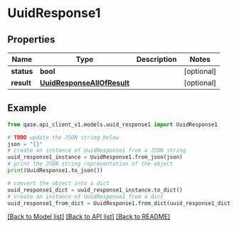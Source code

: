 # UuidResponse1


## Properties

Name | Type | Description | Notes
------------ | ------------- | ------------- | -------------
**status** | **bool** |  | [optional] 
**result** | [**UuidResponseAllOfResult**](UuidResponseAllOfResult.md) |  | [optional] 

## Example

```python
from qase.api_client_v1.models.uuid_response1 import UuidResponse1

# TODO update the JSON string below
json = "{}"
# create an instance of UuidResponse1 from a JSON string
uuid_response1_instance = UuidResponse1.from_json(json)
# print the JSON string representation of the object
print(UuidResponse1.to_json())

# convert the object into a dict
uuid_response1_dict = uuid_response1_instance.to_dict()
# create an instance of UuidResponse1 from a dict
uuid_response1_from_dict = UuidResponse1.from_dict(uuid_response1_dict)
```
[[Back to Model list]](../README.md#documentation-for-models) [[Back to API list]](../README.md#documentation-for-api-endpoints) [[Back to README]](../README.md)



